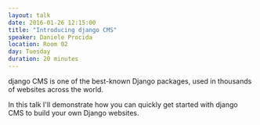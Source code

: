 ```yaml
---
layout: talk
date: 2016-01-26 12:15:00
title: "Introducing django CMS"
speaker: Daniele Procida
location: Room 02
day: Tuesday
duration: 20 minutes
---
```


django CMS is one of the best-known Django packages, used in thousands of websites across the world.

In this talk I'll demonstrate how you can quickly get started with django CMS to build your own
Django websites.
